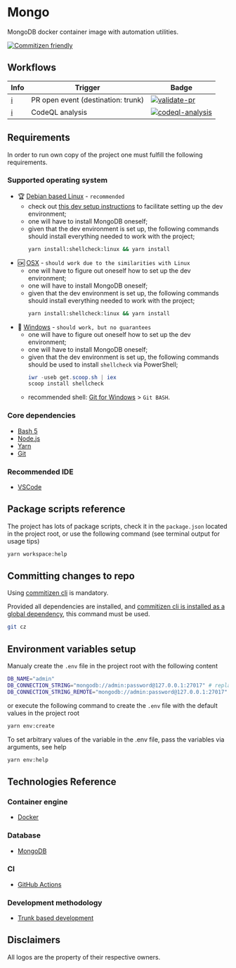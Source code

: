 # Mongo

MongoDB docker container image with automation utilities.

[![Commitizen friendly](https://img.shields.io/badge/commitizen-friendly-brightgreen.svg)](http://commitizen.github.io/cz-cli/)

## Workflows

| Info                                                       | Trigger                            | Badge                                                                                                                                                                        |
| ---------------------------------------------------------- | ---------------------------------- | ---------------------------------------------------------------------------------------------------------------------------------------------------------------------------- |
| [:information_source:](# 'Quality gates.')                 | PR open event (destination: trunk) | [![validate-pr](https://github.com/rfprod/mongo/actions/workflows/validate-pr.yml/badge.svg)](https://github.com/rfprod/mongo/actions/workflows/validate-pr.yml)             |
| [:information_source:](# 'Source code security scanning.') | CodeQL analysis                    | [![codeql-analysis](https://github.com/rfprod/mongo/actions/workflows/codeql-analysis.yml/badge.svg)](https://github.com/rfprod/mongo/actions/workflows/codeql-analysis.yml) |

## Requirements

In order to run own copy of the project one must fulfill the following requirements.

### Supported operating system

- :trophy: [Debian based Linux](https://en.wikipedia.org/wiki/List_of_Linux_distributions#Debian-based) - `recommended`
  - check out [this dev setup instructions](https://github.com/rfprod/wdsdu) to facilitate setting up the dev environment;
  - one will have to install MongoDB oneself;
  - given that the dev environment is set up, the following commands should install everything needed to work with the project;
    ```bash
    yarn install:shellcheck:linux && yarn install
    ```
- :ok: [OSX](https://en.wikipedia.org/wiki/MacOS) - `should work due to the similarities with Linux`
  - one will have to figure out oneself how to set up the dev environment;
  - one will have to install MongoDB oneself;
  - given that the dev environment is set up, the following commands should install everything needed to work with the project;
    ```bash
    yarn install:shellcheck:linux && yarn install
    ```
- 🤷 [Windows](https://en.wikipedia.org/wiki/Microsoft_Windows) - `should work, but no guarantees`
  - one will have to figure out oneself how to set up the dev environment;
  - one will have to install MongoDB oneself;
  - given that the dev environment is set up, the following commands should be used to install `shellcheck` via PowerShell;
    ```powershell
    iwr -useb get.scoop.sh | iex
    scoop install shellcheck
    ```
  - recommended shell: [Git for Windows](https://gitforwindows.org/) > `Git BASH`.

### Core dependencies

- [Bash 5](https://www.gnu.org/software/bash/)
- [Node.js](https://nodejs.org/)
- [Yarn](https://yarnpkg.com/)
- [Git](https://git-scm.com/)

### Recommended IDE

- [VSCode](https://code.visualstudio.com/)

## Package scripts reference

The project has lots of package scripts, check it in the `package.json` located in the project root, or use the following command (see terminal output for usage tips)

```bash
yarn workspace:help
```

## Committing changes to repo

Using [commitizen cli](https://github.com/commitizen/cz-cli) is mandatory.

Provided all dependencies are installed, and [commitizen cli is installed as a global dependency](https://github.com/commitizen/cz-cli#conventional-commit-messages-as-a-global-utility), this command must be used.

```bash
git cz
```

## Environment variables setup

Manualy create the `.env` file in the project root with the following content

```bash
DB_NAME="admin"
DB_CONNECTION_STRING="mongodb://admin:password@127.0.0.1:27017" # replace the default values of the login and the password as needed
DB_CONNECTION_STRING_REMOTE="mongodb://admin:password@127.0.0.1:27017" # put a value here after deploying the database container
```

or execute the following command to create the `.env` file with the default values in the project root

```bash
yarn env:create
```

To set arbitrary values of the variable in the .env file, pass the variables via arguments, see help

```bash
yarn env:help
```

## Technologies Reference

### Container engine

- [Docker](https://www.docker.com/)

### Database

- [MongoDB](https://mongodb.com/)

### CI

- [GitHub Actions](https://github.com/features/actions)

### Development methodology

- [Trunk based development](https://trunkbaseddevelopment.com/)

## Disclaimers

All logos are the property of their respective owners.
